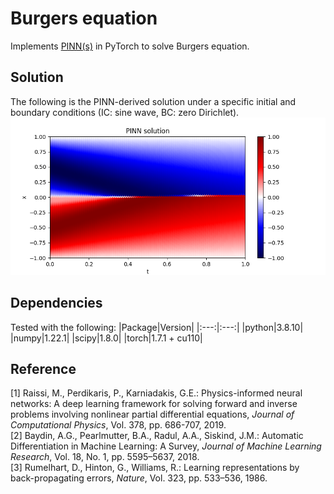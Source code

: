 # Burgers equation

Implements [PINN(s)](https://doi.org/10.1016/j.jcp.2018.10.045) in PyTorch to solve Burgers equation. 

## Solution
The following is the PINN-derived solution under a specific initial and boundary conditions (IC: sine wave, BC: zero Dirichlet). 
<img src="./figures/PINN_Burgers.png">

## Dependencies
Tested with the following:
|Package|Version|
|:---:|:---:|
|python|3.8.10|
|numpy|1.22.1|
|scipy|1.8.0|
|torch|1.7.1 + cu110|

## Reference
[1] Raissi, M., Perdikaris, P., Karniadakis, G.E.: Physics-informed neural networks: A deep learning framework for solving forward and inverse problems involving nonlinear partial differential equations, *Journal of Computational Physics*, Vol. 378, pp. 686-707, 2019. 
<br>
[2] Baydin, A.G., Pearlmutter, B.A., Radul, A.A., Siskind, J.M.: Automatic Differentiation in Machine Learning: A Survey, *Journal of Machine Learning Research*, Vol. 18, No. 1, pp. 5595–5637, 2018. 
<br>
[3] Rumelhart, D., Hinton, G., Williams, R.: Learning representations by back-propagating errors, *Nature*, Vol. 323, pp. 533–536, 1986. 
